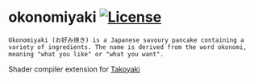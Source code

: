 ﻿# okonomiyaki [![License](https://img.shields.io/badge/license-MIT-blue.svg)](https://github.com/kittikun/okonomiyaki/blob/master/LICENSE)

```Okonomiyaki (お好み焼き) is a Japanese savoury pancake containing a variety of ingredients. The name is derived from the word okonomi, meaning "what you like" or "what you want".```

Shader compiler extension for [Takoyaki](https://github.com/kittikun/takoyaki)

